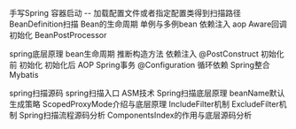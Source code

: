 手写Spring
    容器启动 -- 加载配置文件或者指定配置类得到扫描路径
    BeanDefinition扫描
    Bean的生命周期
    单例与多例bean
    依赖注入
    aop
    Aware回调
    初始化
    BeanPostProcessor

spring底层原理
    bean生命周期
    推断构造方法
    依赖注入
    @PostConstruct
    初始化前
    初始化
    初始化后
    AOP
    Spring事务
    @Configuration
    循环依赖
    Spring整合Mybatis

spring扫描源码
    spring扫描入口
    ASM技术
    Spring扫描底层原理
    beanName默认生成策略
    ScopedProxyMode介绍与底层原理
    IncludeFilter机制
    ExcludeFilter机制
    Spring扫描流程源码分析
    ComponentsIndex的作用与底层源码分析
























